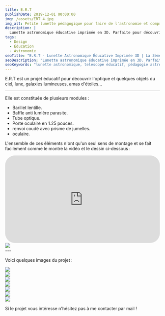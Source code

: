```yaml
---
title: E.R.T
publishDate: 2019-12-01 00:00:00
img: /assets/ERT 4.jpg
img_alt: Petite lunette pédagogique pour faire de l'astronomie et comprendre son fonctionne optique.
description: |
  Lunette astronomique éducative imprimée en 3D. Parfaite pour découvrir l'optique et observer lune, amas d'étoiles. Design modulaire facile à assembler.
tags:
  - Design
  - Éducation
  - Astronomie
seoTitle: "E.R.T - Lunette Astronomique Éducative Imprimée 3D | La 3ème dimension"
seoDescription: "Lunette astronomique éducative imprimée en 3D. Parfaite pour découvrir l'optique et observer lune, amas d'étoiles. Design modulaire facile à assembler."
seoKeywords: "lunette astronomique, telescope éducatif, pédagogie astronomie, optique telescope, éducation, design, toulouse"
---
```


E.R.T est un projet éducatif pour découvrir l'optique et quelques objets du ciel, lune, galaxies lumineuses, amas d'étoiles... 

---
Elle est constituée de plusieurs modules : 

- Barillet lentille.
- Baffle anti lumière parasite.
- Tube optique.
- Porte oculaire en 1.25 pouces.
- renvoi coudé avec prisme de jumelles.
- oculaire.

L'ensemble de ces éléments n'ont qu'un seul sens de montage et se fait facilement comme le montre la vidéo et le dessin ci-dessous :
<div class="embedresize">
<div>
<iframe width="560" height="315" src="https://www.youtube.com/embed/GQQfFflsZY0?si=n0A6sX5l8ryyjEZE" title="YouTube video player" frameborder="0" allow="accelerometer; autoplay; clipboard-write; encrypted-media; gyroscope; picture-in-picture; web-share" referrerpolicy="strict-origin-when-cross-origin" allowfullscreen></iframe>
</div>
</div>

<img src="/assets/draw ERT.png">
---

Voici quelques images du projet : 

<img src="/assets/ERT 7.jpg">
<img src="/assets/ERT 3.jpg"> 
<img src="/assets/ERT.jpg">
<img src="/assets/ERT 2.jpg">
<img src="/assets/ERT 5.jpg">
<img src="/assets/ERT 6.jpg">
<img src="/assets/ERT 8.jpg">

Si le projet vous intéresse n'hésitez pas à me contacter par mail ! 



<style>

.button {
    cursor: pointer;
    text-align: center;
    align-items: center;
    padding: 0.10rem 0.60rem;
    gap: 0.5rem;
    color: var(--accent-text-over);
    border: 1px solid var(--accent-regular);
    background-color: var(--accent-regular);
    border-radius: 999rem;
    line-height: 1.35;
    white-space: nowrap;
    vertical-align: middle;
}

img{
margin: auto;
max-height: 90vh;
object-fit: cover;
display: flex;
}

.embedresize {
    max-width: 760px;
    margin: auto;
		border-radius: 2rem;
    }
    
.embedresize div {
    position: relative;
    height: 0;
    padding-bottom: 56.25%;
    }
    
.embedresize iframe {
    position: absolute;
    top: 0;
    left: 0;
    width: 100%;
    height: 100%;
		border-radius: 2rem;
    }

</style>